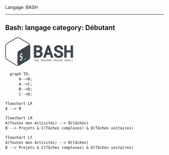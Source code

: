 Langage: BASH

---
Bash: langage
category: Débutant
---

![Langage: BASH](Gnu-bash-logo.svg.png)

```mermaid
  graph TD;
      A-->B;
      A-->C;
      B-->D;
      C-->D;
```
```mermaid
flowchart LR
A --> B
```

```mermaid
flowchart LR
A(Toutes mon Activités) --> B(tâches)
B --> Projets & C(Tâches complexes) & D(Tâches unitaires)
```

```mermaid
flowchart LT
A(Toutes mon Activités) --> B(tâches)
B --> Projets & C(Tâches complexes) & D(Tâches unitaires)
```
